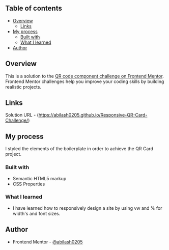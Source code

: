 ## Table of contents
- [Overview](#overview)
  - [Links](#links)
- [My process](#my-process)
  - [Built with](#built-with)
  - [What I learned](#what-i-learned)
- [Author](#author)

## Overview
This is a solution to the [QR code component challenge on Frontend Mentor](https://www.frontendmentor.io/challenges/qr-code-component-iux_sIO_H). Frontend Mentor challenges help you improve your coding skills by building realistic projects.

## Links
Solution URL - (https://abilash0205.github.io/Responsive-QR-Card-Challenge/)

## My process
I styled the elements of the boilerplate in order to achieve the QR Card project. 

### Built with
- Semantic HTML5 markup
- CSS Properties

### What I learned
- I have learned how to responsively design a site by using vw and % for width's and font sizes.

## Author
- Frontend Mentor - [@abilash0205](https://www.frontendmentor.io/profile/abilash0205)
